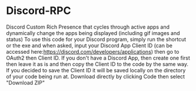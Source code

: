 Discord-RPC
====================================
Discord Custom Rich Presence that cycles through active apps and dynamically change the apps being displayed (including gif images and status) To use this code for your Discord program, simply run the shortcut or the exe and when asked, input your Discord App Client ID (can be accessed here:https://discord.com/developers/applications) then go to OAuth2 then Client ID. If you don't have a Discord App, then create one first then leave it as is and then copy the Client ID to the code by the same way. If you decided to save the Client ID it will be saved locally on the directory of your code being run at.
Download directly by clicking Code then select "Download ZIP"
